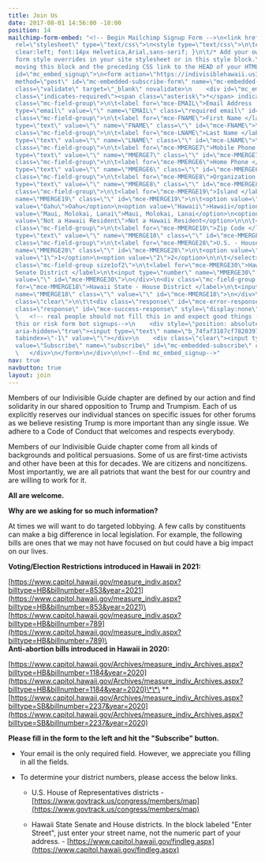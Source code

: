 ```yaml
---
title: Join Us
date: 2017-08-01 14:56:00 -10:00
position: 14
mailchimp-form-embed: "<!-- Begin Mailchimp Signup Form -->\n<link href=\"//cdn-images.mailchimp.com/embedcode/classic-10_7.css\"
  rel=\"stylesheet\" type=\"text/css\">\n<style type=\"text/css\">\n\t#mc_embed_signup{background:#fff;
  clear:left; font:14px Helvetica,Arial,sans-serif; }\n\t/* Add your own Mailchimp
  form style overrides in your site stylesheet or in this style block.\n\t   We recommend
  moving this block and the preceding CSS link to the HEAD of your HTML file. */\n</style>\n<div
  id=\"mc_embed_signup\">\n<form action=\"https://indivisiblehawaii.us3.list-manage.com/subscribe/post?u=74faf3187cf78203970ba0b46&amp;id=f50b79a94d\"
  method=\"post\" id=\"mc-embedded-subscribe-form\" name=\"mc-embedded-subscribe-form\"
  class=\"validate\" target=\"_blank\" novalidate>\n    <div id=\"mc_embed_signup_scroll\">\n\t<h2>Subscribe</h2>\n<div
  class=\"indicates-required\"><span class=\"asterisk\">*</span> indicates required</div>\n<div
  class=\"mc-field-group\">\n\t<label for=\"mce-EMAIL\">Email Address  <span class=\"asterisk\">*</span>\n</label>\n\t<input
  type=\"email\" value=\"\" name=\"EMAIL\" class=\"required email\" id=\"mce-EMAIL\">\n</div>\n<div
  class=\"mc-field-group\">\n\t<label for=\"mce-FNAME\">First Name </label>\n\t<input
  type=\"text\" value=\"\" name=\"FNAME\" class=\"\" id=\"mce-FNAME\">\n</div>\n<div
  class=\"mc-field-group\">\n\t<label for=\"mce-LNAME\">Last Name </label>\n\t<input
  type=\"text\" value=\"\" name=\"LNAME\" class=\"\" id=\"mce-LNAME\">\n</div>\n<div
  class=\"mc-field-group\">\n\t<label for=\"mce-MMERGE7\">Mobile Phone </label>\n\t<input
  type=\"text\" value=\"\" name=\"MMERGE7\" class=\"\" id=\"mce-MMERGE7\">\n</div>\n<div
  class=\"mc-field-group\">\n\t<label for=\"mce-MMERGE6\">Home Phone </label>\n\t<input
  type=\"text\" value=\"\" name=\"MMERGE6\" class=\"\" id=\"mce-MMERGE6\">\n</div>\n<div
  class=\"mc-field-group\">\n\t<label for=\"mce-MMERGE8\">Organization </label>\n\t<input
  type=\"text\" value=\"\" name=\"MMERGE8\" class=\"\" id=\"mce-MMERGE8\">\n</div>\n<div
  class=\"mc-field-group\">\n\t<label for=\"mce-MMERGE19\">Island </label>\n\t<select
  name=\"MMERGE19\" class=\"\" id=\"mce-MMERGE19\">\n\t<option value=\"\"></option>\n\t<option
  value=\"Oahu\">Oahu</option>\n<option value=\"Hawaii\">Hawaii</option>\n<option
  value=\"Maui, Molokai, Lanai\">Maui, Molokai, Lanai</option>\n<option value=\"Kauai\">Kauai</option>\n<option
  value=\"Not a Hawaii Resident\">Not a Hawaii Resident</option>\n\n\t</select>\n</div>\n<div
  class=\"mc-field-group\">\n\t<label for=\"mce-MMERGE10\">Zip Code </label>\n\t<input
  type=\"text\" value=\"\" name=\"MMERGE10\" class=\"\" id=\"mce-MMERGE10\">\n</div>\n<div
  class=\"mc-field-group\">\n\t<label for=\"mce-MMERGE28\">U.S. - House District </label>\n\t<select
  name=\"MMERGE28\" class=\"\" id=\"mce-MMERGE28\">\n\t<option value=\"\"></option>\n\t<option
  value=\"1\">1</option>\n<option value=\"2\">2</option>\n\n\t</select>\n</div>\n<div
  class=\"mc-field-group size1of2\">\n\t<label for=\"mce-MMERGE30\">Hawaii State -
  Senate District </label>\n\t<input type=\"number\" name=\"MMERGE30\" class=\"\"
  value=\"\" id=\"mce-MMERGE30\">\n</div>\n<div class=\"mc-field-group size1of2\">\n\t<label
  for=\"mce-MMERGE18\">Hawaii State - House District </label>\n\t<input type=\"number\"
  name=\"MMERGE18\" class=\"\" value=\"\" id=\"mce-MMERGE18\">\n</div>\n\t<div id=\"mce-responses\"
  class=\"clear\">\n\t\t<div class=\"response\" id=\"mce-error-response\" style=\"display:none\"></div>\n\t\t<div
  class=\"response\" id=\"mce-success-response\" style=\"display:none\"></div>\n\t</div>
  \   <!-- real people should not fill this in and expect good things - do not remove
  this or risk form bot signups-->\n    <div style=\"position: absolute; left: -5000px;\"
  aria-hidden=\"true\"><input type=\"text\" name=\"b_74faf3187cf78203970ba0b46_f50b79a94d\"
  tabindex=\"-1\" value=\"\"></div>\n    <div class=\"clear\"><input type=\"submit\"
  value=\"Subscribe\" name=\"subscribe\" id=\"mc-embedded-subscribe\" class=\"button\"></div>\n
  \   </div>\n</form>\n</div>\n\n<!--End mc_embed_signup-->"
nav: true
navbutton: true
layout: join
---
```


Members of our Indivisible Guide chapter are defined by our action and find solidarity in our shared opposition to Trump and Trumpism. Each of us explicitly reserves our individual stances on specific issues for other forums as we believe resisting Trump is more important than any single issue. We adhere to a Code of Conduct that welcomes and respects everybody.

Members of our Indivisible Guide chapter come from all kinds of backgrounds and political persuasions. Some of us are first-time activists and other have been at this for decades. We are citizens and noncitizens. Most importantly, we are all patriots that want the best for our country and are willing to work for it.

**All are welcome.**

**Why are we asking for so much information?**

At times we will want to do targeted lobbying. A few calls by constituents can make a big difference in local legislation. For example, the following bills are ones that we may not have focused on but could have a big impact on our lives.

**Voting/Election Restrictions introduced in Hawaii in 2021:**

[https://www.capitol.hawaii.gov/measure_indiv.aspx?billtype=HB&billnumber=853&year=2021](https://www.capitol.hawaii.gov/measure_indiv.aspx?billtype=HB&billnumber=853&year=2021)\
[https://www.capitol.hawaii.gov/measure_indiv.aspx?billtype=HB&billnumber=789](https://www.capitol.hawaii.gov/measure_indiv.aspx?billtype=HB&billnumber=789)\
\
**Anti-abortion bills introduced in Hawaii in 2020:**

[https://www.capitol.hawaii.gov/Archives/measure_indiv_Archives.aspx?billtype=HB&billnumber=1184&year=2020](https://www.capitol.hawaii.gov/Archives/measure_indiv_Archives.aspx?billtype=HB&billnumber=1184&year=2020)\*\*\
\*\*[https://www.capitol.hawaii.gov/Archives/measure_indiv_Archives.aspx?billtype=SB&billnumber=2237&year=2020](https://www.capitol.hawaii.gov/Archives/measure_indiv_Archives.aspx?billtype=SB&billnumber=2237&year=2020)

**Please fill in the form to the left and hit the "Subscribe" button.**

* Your email is the only required field. However, we appreciate you filling in all the fields.

* To determine your district numbers, please access the below links.

  * U.S. House of Representatives districts - [https://www.govtrack.us/congress/members/map](https://www.govtrack.us/congress/members/map)

  * Hawaii State Senate and House districts. In the block labeled "Enter Street", just enter your street name, not the numeric part of your address. - [https://www.capitol.hawaii.gov/findleg.aspx](https://www.capitol.hawaii.gov/findleg.aspx)